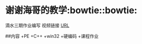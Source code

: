 # 谢谢海哥的教学:bowtie::bowtie:
滴水三期作业编写
视频链接
[URL](https://www.bilibili.com/video/BV1w54y1y7Di)<br/>

##内容
+PE
+C++
+win32
+硬编码
+课程作业  
